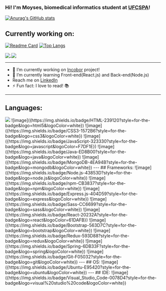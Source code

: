 ### Hi! I'm Moyses, biomedical informatics student at [UFCSPA](https://www.ufcspa.edu.br/)!
[![Anurag's GitHub stats](https://github-readme-stats.vercel.app/api?username=moyzlevi&count_private=true&show_icons=true&theme=dracula)](https://github.com/anuraghazra/github-readme-stats)
## Currently working on:
[![Readme Card](https://github-readme-stats.vercel.app/api/pin/?username=moyzlevi&repo=job-incobar&theme=dracula)](https://github.com/anuraghazra/github-readme-stats)
[![Top Langs](https://github-readme-stats.vercel.app/api/top-langs/?username=moyzlevi&layout=compact&theme=dracula)](https://github.com/anuraghazra/github-readme-stats)

<a href="https://github.com/anuraghazra/github-readme-stats">
  <img align="center" src="https://github-readme-stats.vercel.app/api?username=moyzlevi&count_private=true&show_icons=true&theme=dracula" />
</a>
<a href="https://github.com/anuraghazra/github-readme-stats">
  <img align="center" src="https://github-readme-stats.vercel.app/api/pin/?username=moyzlevi&repo=job-incobar&theme=dracula" />
</a>

---

- 🔭 I’m currently working on [Incobor](https://github.com/moyzlevi/job-incobar) project!
- 🌱 I’m currently learning Front-end(React.js) and Back-end(Node.js)
- Reach me on [LinkedIn](https://www.linkedin.com/in/moyses-pietsch-73b88b1a5/)
- ⚡ Fun fact: I love to read! 📚
---
## Languages:
<img src="{https://img.shields.io/badge/HTML-239120?style=for-the-badge&logo=html5&logoColor=white}" />
![image]({https://img.shields.io/badge/HTML-239120?style=for-the-badge&logo=html5&logoColor=white})
![image]({https://img.shields.io/badge/CSS3-1572B6?style=for-the-badge&logo=css3&logoColor=white})
![image]({https://img.shields.io/badge/JavaScript-323330?style=for-the-badge&logo=javascript&logoColor=F7DF1E})
![image]({https://img.shields.io/badge/Java-ED8B00?style=for-the-badge&logo=java&logoColor=white})
![image]({https://img.shields.io/badge/MongoDB-4EA94B?style=for-the-badge&logo=mongodb&logoColor=white})
---
## Frameworks:
![image]({https://img.shields.io/badge/Node.js-43853D?style=for-the-badge&logo=node.js&logoColor=white})
![image]({https://img.shields.io/badge/npm-CB3837?style=for-the-badge&logo=npm&logoColor=white})
![image]({https://img.shields.io/badge/Express.js-404D59?style=for-the-badge&logo=express&logoColor=white})
![image]({https://img.shields.io/badge/Sass-CC6699?style=for-the-badge&logo=sass&logoColor=white})
![image]({https://img.shields.io/badge/React-20232A?style=for-the-badge&logo=react&logoColor=61DAFB})
![image]({https://img.shields.io/badge/Bootstrap-563D7C?style=for-the-badge&logo=bootstrap&logoColor=white})
![image]({https://img.shields.io/badge/Redux-593D88?style=for-the-badge&logo=redux&logoColor=white})
![image]({https://img.shields.io/badge/Spring-6DB33F?style=for-the-badge&logo=spring&logoColor=white})
![image]({https://img.shields.io/badge/Git-F05032?style=for-the-badge&logo=git&logoColor=white})
---
## OS:
![image]({https://img.shields.io/badge/Ubuntu-E95420?style=for-the-badge&logo=ubuntu&logoColor=white})
---
## IDE:
![image]({https://img.shields.io/badge/Visual_Studio_Code-0078D4?style=for-the-badge&logo=visual%20studio%20code&logoColor=white})
